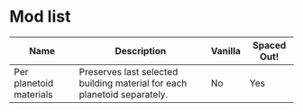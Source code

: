 # Mod list

Name | Description | Vanilla | Spaced Out!
--- | --- | --- | ---
Per planetoid materials | Preserves last selected building material for each planetoid separately. | No | Yes